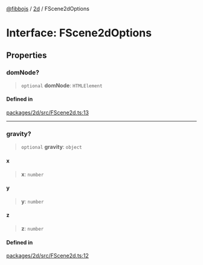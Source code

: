 [@fibbojs](/api/index) / [2d](/api/2d) / FScene2dOptions

# Interface: FScene2dOptions

## Properties

### domNode?

> `optional` **domNode**: `HTMLElement`

#### Defined in

[packages/2d/src/FScene2d.ts:13](https://github.com/fibbojs/fibbo/blob/0743d3ecbe169ee26bac94fe1f739f65dc5abae3/packages/2d/src/FScene2d.ts#L13)

***

### gravity?

> `optional` **gravity**: `object`

#### x

> **x**: `number`

#### y

> **y**: `number`

#### z

> **z**: `number`

#### Defined in

[packages/2d/src/FScene2d.ts:12](https://github.com/fibbojs/fibbo/blob/0743d3ecbe169ee26bac94fe1f739f65dc5abae3/packages/2d/src/FScene2d.ts#L12)
